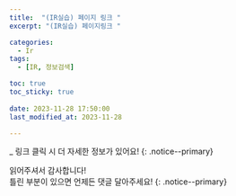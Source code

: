 ```yaml
---
title:  "(IR실습) 페이지 링크 " 
excerpt: "(IR실습) 페이지링크 "

categories:
  - Ir
tags:
  - [IR, 정보검색]

toc: true
toc_sticky: true
 
date: 2023-11-28 17:50:00
last_modified_at: 2023-11-28

---
```

_ 링크 클릭 시 더 자세한 정보가 있어요!
{: .notice--primary} 

읽어주셔서 감사합니다! <br>틀린 부분이 있으면 언제든 댓글 달아주세요!
{: .notice--primary} 
